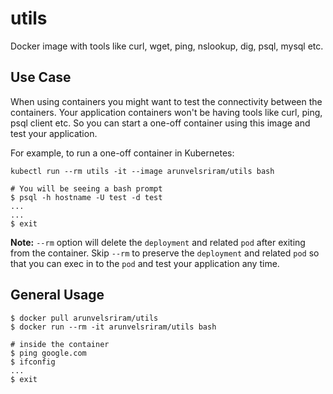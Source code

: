 # utils

Docker image with tools like curl, wget, ping, nslookup, dig, psql, mysql etc.

## Use Case

When using containers you might want to test the connectivity between the containers. Your application containers won't be having tools like curl, ping, psql client etc. So you can start a one-off container using this image and test your application.

For example, to run a one-off container in Kubernetes:

```
kubectl run --rm utils -it --image arunvelsriram/utils bash

# You will be seeing a bash prompt
$ psql -h hostname -U test -d test
...
...
$ exit
```

**Note:** `--rm` option will delete the `deployment` and related `pod` after exiting from the container. Skip `--rm` to preserve the `deployment` and related `pod` so that you can exec in to the `pod` and test your application any time.

## General Usage

```
$ docker pull arunvelsriram/utils
$ docker run --rm -it arunvelsriram/utils bash

# inside the container
$ ping google.com
$ ifconfig
...
$ exit
```
